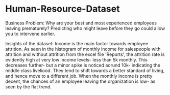 # Human-Resource-Dataset
Business Problem: Why are your best and most experienced employees leaving prematurely? Predicting who might leave before they go could allow you to intervene earlier.

Insights of the dataset:
Income is the main factor towards employee attrition. As seen in the histogram of monthly income for salespeople with attrition and without attrition from the excel file 'Reports', the attrition rate is evidently high at very low income levels- less than 5k monthly. This decreases further- but a minor spike is noticed aorund 10k- indicating the middle class liveliood. They tend to shift towards a better standard of living, and hence move to a different job. When the monthly income is pretty decent, the chances of an employee leaving the organization is low- as seen by the flat trend.
 
